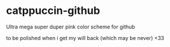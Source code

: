 # catppuccin-github
Ultra mega super duper pink color scheme for github

to be polished when i get my will back (which may be never) <33

